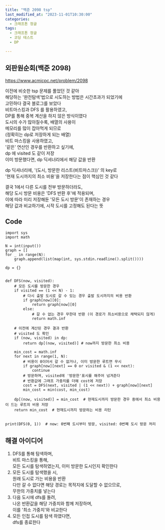 ```yaml
---
title: "백준 2098 tsp"
last_modified_at: "2023-11-01T10:30:00"
categories:
  - 크래프톤 정글
tags:
  - 크래프톤 정글
  - 코딩 테스트
  - DP

---
```


## 외판원순회(백준 2098)
  <https://www.acmicpc.net/problem/2098>

  이전에 비슷한 tsp 문제를 풀었던 것 같아<br>
  해당하는 '완전탐색'법으로 시도하는 방법은 시간초과가 되었기에<br>
  고민하다 결국 블로그를 보았다<br>
  비트마스킹과 DFS 를 활용하였고,<br>
  DP를 통해 중복 계산을 하지 않은 방식이였다<br>
  도시의 수가 많아질수록, 배열의 사용이<br>
  메모리를 많이 잡아먹게 되므로<br>
  (정확히는 dp로 저장하게 되는 배열)<br>
  비트 마스킹을 사용하였고,<br>
  '같은' 연산인 경우를 반환하고 싶기에,<br>
  dp 에 visited 도 같이 저장<br>
  이미 방문했다면, dp 딕셔너리에서 해당 값을 반환<br>

  dp 딕셔너리에, '(도시, 방문한 리스트(비트마스크))' 의 key로<br>
  '현재 도시까지의 최소 비용'을 저장한다는 점이 핵심인 것 같다<br>

  결국 1에서 다른 도시를 전부 방문하더라도,<br>
  해당 도시 방문 비용은 'DFS 반환 후'에 적용되며,<br>
  이에 따라 미리 저장해둔 '모든 도시 방문'이 존재하는 경우<br>
  해당 값과 비교하기에, 시작 도시를 고정해도 된다는 뜻<br>
  

  
## Code
```
import sys
import math

N = int(input())
graph = []
for _ in range(N):
    graph.append(list(map(int, sys.stdin.readline().split())))

dp = {}


def DFS(now, visited):
    # 모든 도시를 방문한 경우
    if visited == (1 << N) - 1:
        # 다시 출발 도시로 갈 수 있는 경우 출발 도시까지의 비용 반환
        if graph[now][0]:
            return graph[now][0]
        else:
            # 갈 수 없는 경우 무한대 반환 (이 경로가 최소비용으로 채택되지 않게)
            return math.inf

    # 이전에 계산된 경우 결과 반환
    # visited 도 확인
    if (now, visited) in dp:
        return dp[(now, visited)] # now까지 방문한 최소 비용

    min_cost = math.inf
    for next in range(1, N):
        # 비용이 0이어서 갈 수 없거나, 이미 방문한 루트면 무시
        if graph[now][next] == 0 or visited & (1 << next):
            continue
        # 방문하며, visited에 '방문한'표시를 해주어 넘겨준다
        # 반환값에 그래프 가중치를 더해 cost에 저장
        cost = DFS(next, visited | (1 << next)) + graph[now][next]
        min_cost = min(cost, min_cost)

    dp[(now, visited)] = min_cost  # 현재도시까지 방문한 경우 중에서 최소 비용이 드는 루트의 비용 저장
    return min_cost  # 현재도시까지 방문하는 비용 리턴


print(DFS(0, 1))  # now: 0번째 도시부터 방문, visited: 0번째 도시 방문 처리
```

## 해결 아이디어
  1. DFS를 통해 탐색하며,<br>
  비트 마스킹을 통해,<br>
  모든 도시를 탐색하였는지, 이미 방문한 도시인지 확인한다
  2. 모든 도시를 탐색했을 시,<br>
  원래 도시로 가는 비용을 반환<br>
  다만 갈 수 없다면 해당 경로는 목적지에 도달할 수 없으므로,<br>
  무한의 가중치를 넣는다<br>
  3. 다음 도시에 dfs를 돌려,<br>
  나온 반환값을 해당 가중치와 함께 저장하며,<br>
  이를 '최소 가중치'와 비교한다<br>
  4. 모든 인접 도시를 탐색 하였다면,<br>
  dfs를 종료한다
